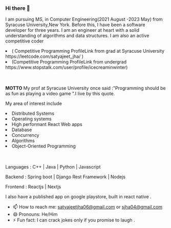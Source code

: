 ### Hi there 👋

I am pursuing MS, in Computer Engineering(2021 August -2023 May) from Syracuse University,New York. Before this, I have been a software developer for three years. I am an engineer at heart with a solid understanding of algorithms and data structures. I am also an active competitive coder 
<li>
( Competitive Programming ProfileLink from grad at Syracuse University  https://leetcode.com/satyajeet_jha/ )
</li>
  <li>
(Competitive Programming ProfileLink from undergrad https://www.stopstalk.com/user/profile/icecreaminwinter)  
  </li>
  <br></br>

<p><b>MOTTO</b> My prof at Syracuse University once said :"Programming should be as fun as playing a video game ".I live by this quote.<p/>


My area of interest include

<li>Distributed Systems </li>
<li>Operating systems </li>
<li>High performant React Web apps </li>
<li>Database </li> 
<li>Concurrency </li>
<li>Algorithms</li>
<li>Object-Oriented Programming </li>
<br></br>



<p>Languages : C++ | Java | Python | Javascript </p>
<p>Backend : Spring boot | Django Rest Framework | Nodejs </p>
<p>Frontend : Reactjs | Nextjs </p>
I also have a published app on google playstore, built in react native .




- 📫 How to reach me: satyajeetjha06@gmail.com or sjha04@gmail.com
- 😄 Pronouns: He/Him
- ⚡ Fun fact: I can crack jokes only if you promise to laugh .

